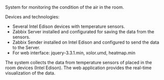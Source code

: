 System for monitoring the condition of the air in the room.

Devices and technologies:
  - Several Intel Edison devices with temperature sensors.
  - Zabbix Server installed and configurated for saving the data from the sensors.
  - Zabbix Sender installed on Intel Edison and configured to send the data to the Server.
  - For web interface: jquery-3.3.1.min, xolor.umd, heatmap.min
  
The system collects the data from temperature sensors of placed in the room devices (Intel Edison). The web application provides the real-time visualization of the data.  
